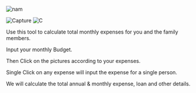 

   ![nam](https://user-images.githubusercontent.com/38086075/58906179-02afdf00-8729-11e9-8dd7-3f3367bf6917.jpg)
                     
![Capture](https://user-images.githubusercontent.com/38086075/58905662-e52e4580-8727-11e9-9161-39a82218eb52.PNG)
![C](https://user-images.githubusercontent.com/38086075/58906120-dac07b80-8728-11e9-81e4-d56d913826cb.PNG)


Use this tool to calculate total monthly expenses for you and the family members.

Input your monthly Budget.

Then Click on the pictures according to your expenses.

Single Click on any expense will input the expense for a single person.

We will calculate the total annual & monthly expense, loan and other details.
